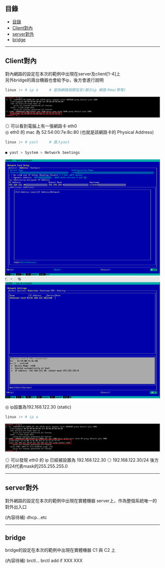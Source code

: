 ## 目錄
* [目錄](#目錄)
* [Client對內](#Client對內)
* [server對外](#server對外)
* [bridge](#bridge)
---

## Client對內

對內網路的設定在本次的範例中出現在server及client[1-4]上  
另外bridge的兩台機器也會給予ip，後方會進行說明  


```bash
linux :~ # ip a     # 查詢網路相關信息(顯示ip 網路卡mac等等)  
```
![image](https://github.com/HongScarlet/homework/blob/master/SUSE15%20cluster/img/Network%20Setting/4-1-1.png)  

◎ 可以看到電腦上有一張網路卡 eth0  
◎ eth0 的 mac 為 52:54:00:7e:8c:80 (也就是該網路卡的 Physical Address)  

```bash
linux :~ # yast     # 進入yast

● yast > System > Network Seetings  
```
![image](https://github.com/HongScarlet/homework/blob/master/SUSE15%20cluster/img/Network%20Setting/4-1-2.png)  
![image](https://github.com/HongScarlet/homework/blob/master/SUSE15%20cluster/img/Network%20Setting/4-1-3.png)  

◎ ip設置為192.168.122.30 (static)  

```bash
linux :~ # ip a
```
![image](https://github.com/HongScarlet/homework/blob/master/SUSE15%20cluster/img/Network%20Setting/4-1-4.png)  

◎ 可以發現 eth0 的 ip 已經被設置為 192.168.122.30
◎ 192.168.122.30/24 後方的24代表mask的255.255.255.0

---

## server對外

對外網路的設定在本次的範例中出現在實體機器 server上，作為整個系統唯一的對外出入口

(內容待補)
dhcp...etc

---

## bridge

bridge的設定在本次的範例中出現在實體機器 C1 與 C2 上

(內容待補)
brctl...
brctl add if XXX XXX
